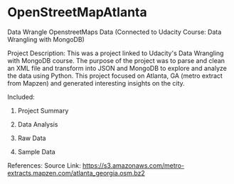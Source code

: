 # OpenStreetMapAtlanta
Data Wrangle OpenstreetMaps Data
(Connected to Udacity Course: Data Wrangling with MongoDB)

Project Description:
This was a project linked to Udacity's Data Wrangling with MongoDB course. The purpose of the project was to parse and clean an XML file and transform into JSON and MongoDB to explore and analyze the data using Python. This project focused on Atlanta, GA (metro extract from Mapzen) and generated interesting insights on the city. 

Included:

1. Project Summary

2. Data Analysis

3. Raw Data

4. Sample Data

References:
Source Link: https://s3.amazonaws.com/metro-extracts.mapzen.com/atlanta_georgia.osm.bz2